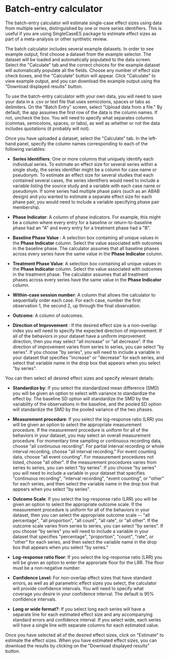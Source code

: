 # Batch-entry calculator

The batch-entry calculator will estimate single-case effect sizes using data 
from multiple series, distinguished by one or more series identifiers. This is 
useful if you are using SingleCaseES package to estimate effect sizes as 
part of a meta-analysis or other synthetic review.

The batch calculator includes several example datasets. In order to see example 
output, first choose a dataset from the example selector. The dataset will be loaded
and automatically populated to the data screen. Select the "Calculate" tab and the
correct choices for the example dataset will automatically populate all the fields.
Choose any number of effect size check boxes, and the "Calculate" button will appear. 
Click "Calculate"  to view example output, and you can  download the example output 
using the "Download displayed results" button.

To use the batch-entry calculator with your own data, you will need to save your 
data in a .csv or text file that uses semicolons, spaces or tabs as delimiters. On the "Batch Entry" screen, 
select "Upload data from a file." By default, the app assumes the first row of the data is the column names. 
If not, uncheck the box. You will need to specify what separates columns (commas, semicolons, spaces, or tabs), 
as well as whether or not the data includes quotations (it probably will not).

Once you have uploaded a dataset, select the "Calculate" tab. In the left-hand panel, 
specify the column names corresponding to each of the following variables:

- __Series Identifiers__: One or more columns that uniquely identify each individual series. To 
  estimate an effect size for several series within a single study, the series identifier 
  might be a column for case name or pseudonym. To estimate an effect size for several studies that 
  each contained several cases, the series identifiers would need to include a variable listing the 
  source study and a variable with each case name or pseudonym. If some series had multiple phase
  pairs (such as an ABAB design) and you wanted to estimate a separate effect size for each phase 
  pair, you would need to include a variable specifying phase pair membership.

- __Phase Indicator__: A column of phase indicators. For example, this might be a column where every entry for a
  baseline or return-to-baseline phase had an "A" and every entry for a treatment phase had a "B".

- __Baseline Phase Value__ : A selection box containing all unique values in the __Phase Indicator__ column.
  Select the value associated with outcomes in the baseline phase. The calculator assumes that all baseline phases 
  across every series have the same value in the __Phase Indicator__ column.

- __Treatment Phase Value__: A selection box containing all unique values in the __Phase Indicator__ column.
  Select the value associated with outcomes in the treatment phase. The calculator assumes that all treatment phases
  across every series have the same value in the __Phase Indicator__ column.
  
- __Within-case session number__: A column that allows the calculator to sequentially order each case. 
  For each case, number the first observation 1, the second 2, up through the final observation.
  
- __Outcome__: A column of outcomes.
  
- __Direction of Improvement__ : If the desired effect size is a non-overlap index you will
  need to specify the expected direction of improvement. If all of the behaviors in your dataset have a uniform
  improvement direction, then you may select "all increase" or "all decrease". If the direction of improvement
  varies from series to series, you can select "by series". If you choose "by series", you will need 
  to include a variable in your dataset that specifies "increase" or "decrease" for each series, and
  select that variable name in the drop box that appears when you select "by series".
  
You can then select all desired effect sizes and specify relevant details: 

- __Standardize by__: If you select the standardized mean difference (SMD) you will be given an option
  to select with variance to standardize the effect by. The baseline SD option will standardize the SMD
  by the variability of the observations in the baseline, and the pooled SD option will standardize the
  SMD by the pooled variance of the two phases.
  
- __Measurement procedure__: If you select the log-response ratio (LRR) you will be given an option to
  select the appropriate measurement procedure. If the measurement procedure is uniform for all of the
  behaviors in your dataset, you may select an overall measurement procedure. For momentary time sampling or
  continuous recording data, choose "all continuous recording". For partial interval recording or whole
  interval recording, choose "all interval recording." For event counting data, choose "all event counting".
  For measurement procedures not listed, choose "all other". If the measurement procedures varies from
  series to series, you can select "by series". If you choose "by series" you will need to include a variable
  in your dataset that specifies "continuous recording", "interval recording", "event counting", or "other" 
  for each series, and then select the variable name in the drop box that appears when you select
  "by series".
  
- __Outcome Scale__: If you select the log-response ratio (LRR) you will be given an option to select
  the appropriate outcome scale. If the measurement procedure is uniform for all of the behaviors in your 
  dataset, then you can select the appropriate outcome scale -- "all percentage", "all proportion", "all count", 
  "all rate", or "all other". If the outcome scale varies from series to series, you can select "by series".
  If you choose "by series" you will need to include a variable in your dataset that specifies "percentage",
  "proportion", "count", "rate", or "other" for each series, and then select the variable name in the drop
  box that appears when you select "by series."
  
- __Log-response ratio floor__: If you select the log-response ratio (LRR) you will be given an option to enter the approriate floor for the LRR. The floor must be a non-negative number.
    
- __Confidence Level__:  For non-overlap effect sizes that have standard errors, as well as all parametric 
  effect sizes you select, the calculator will provide confidence intervals. You will need to specify what coverage
  you desire in your confidence interval. The default is 95% confidence intervals.

- __Long or wide format?__: If you select long each series will have a separate line for each estimated
  effect size and any accompanying standard errors and confidence interval. If you select wide, each series
  will have a single line with separate columns for each estimated value.
  
Once you have selected all of the desired effect sizes, click on "Estimate" to estimate the effect sizes. When you have estimated effect sizes, you can download the results by clicking on the "Download displayed results" button. 
